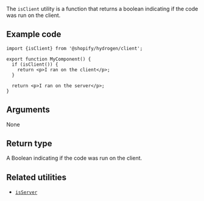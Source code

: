 <!-- This file is generated from source code in the Shopify/hydrogen repo. Edit the files in /packages/hydrogen/src/utilities/isClient and run 'yarn generate-docs' at the root of this repo. For more information, refer to https://github.com/Shopify/shopify-dev/blob/main/content/internal/operations/reference-docs/hydrogen.md. -->

The `isClient` utility is a function that returns a boolean indicating
if the code was run on the client.

## Example code

```tsx
import {isClient} from '@shopify/hydrogen/client';

export function MyComponent() {
  if (isClient()) {
    return <p>I ran on the client</p>;
  }

  return <p>I ran on the server</p>;
}
```

## Arguments

None

## Return type

A Boolean indicating if the code was run on the client.

## Related utilities

- [`isServer`](api/hydrogen/utilities/isserver)
